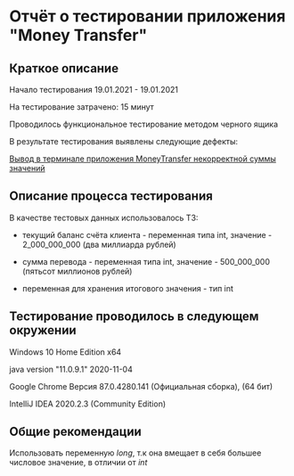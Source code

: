 # Отчёт о тестировании приложения "Money Transfer"
## Краткое описание 
Начало тестирования 19.01.2021 - 19.01.2021

На тестирование затрачено: 15 минут

Проводилось функциональное тестирование методом черного ящика

В результате тестирования выявлены следующие дефекты:

[Вывод в терминале приложения MoneyTransfer некорректной суммы значений](https://github.com/6apblra58/Money-Transfer/issues/1#issue-789006174)

## Описание процесса тестирования
В качестве тестовых данных использовалось ТЗ:
* текущий баланс счёта клиента - переменная типа int, значение - 2_000_000_000 (два миллиарда рублей)

* сумма перевода - переменная типа int, значение - 500_000_000 (пятьсот миллионов рублей)

* переменная для хранения итогового значения - тип int

## Тестирование проводилось в следующем окружении

Windows 10 Home Edition x64

java version "11.0.9.1" 2020-11-04

Google Chrome Версия 87.0.4280.141 (Официальная сборка), (64 бит)

IntelliJ IDEA 2020.2.3 (Community Edition)


## Общие рекомендации

Использовать переменную *long*, т.к она вмещает в себя большее числовое значение, в отличии от *int*
